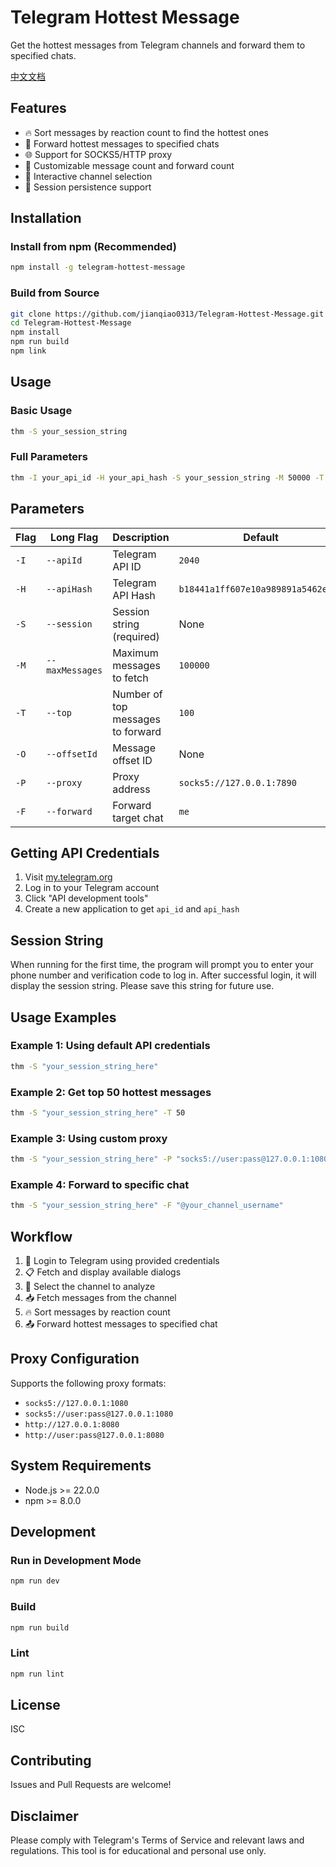 # Telegram Hottest Message

Get the hottest messages from Telegram channels and forward them to specified chats.

[中文文档](https://github.com/jianqiao0313/Telegram-Hottest-Message/blob/main/README.zh-CN.md)

## Features

- 🔥 Sort messages by reaction count to find the hottest ones
- 📨 Forward hottest messages to specified chats
- 🌐 Support for SOCKS5/HTTP proxy
- 🎯 Customizable message count and forward count
- 📱 Interactive channel selection
- 💾 Session persistence support

## Installation

### Install from npm (Recommended)

```bash
npm install -g telegram-hottest-message
```

### Build from Source

```bash
git clone https://github.com/jianqiao0313/Telegram-Hottest-Message.git
cd Telegram-Hottest-Message
npm install
npm run build
npm link
```

## Usage

### Basic Usage

```bash
thm -S your_session_string
```

### Full Parameters

```bash
thm -I your_api_id -H your_api_hash -S your_session_string -M 50000 -T 20 -P socks5://127.0.0.1:7890 -F me
```

## Parameters

| Flag | Long Flag | Description | Default |
|------|-----------|-------------|---------|
| `-I` | `--apiId` | Telegram API ID | `2040` |
| `-H` | `--apiHash` | Telegram API Hash | `b18441a1ff607e10a989891a5462e627` |
| `-S` | `--session` | Session string (required) | None |
| `-M` | `--maxMessages` | Maximum messages to fetch | `100000` |
| `-T` | `--top` | Number of top messages to forward | `100` |
| `-O` | `--offsetId` | Message offset ID | None |
| `-P` | `--proxy` | Proxy address | `socks5://127.0.0.1:7890` |
| `-F` | `--forward` | Forward target chat | `me` |

## Getting API Credentials

1. Visit [my.telegram.org](https://my.telegram.org)
2. Log in to your Telegram account
3. Click "API development tools"
4. Create a new application to get `api_id` and `api_hash`

## Session String

When running for the first time, the program will prompt you to enter your phone number and verification code to log in. After successful login, it will display the session string. Please save this string for future use.

## Usage Examples

### Example 1: Using default API credentials

```bash
thm -S "your_session_string_here"
```

### Example 2: Get top 50 hottest messages

```bash
thm -S "your_session_string_here" -T 50
```

### Example 3: Using custom proxy

```bash
thm -S "your_session_string_here" -P "socks5://user:pass@127.0.0.1:1080"
```

### Example 4: Forward to specific chat

```bash
thm -S "your_session_string_here" -F "@your_channel_username"
```

## Workflow

1. 🔐 Login to Telegram using provided credentials
2. 📋 Fetch and display available dialogs
3. 🎯 Select the channel to analyze
4. 📥 Fetch messages from the channel
5. 🔥 Sort messages by reaction count
6. 📤 Forward hottest messages to specified chat

## Proxy Configuration

Supports the following proxy formats:

- `socks5://127.0.0.1:1080`
- `socks5://user:pass@127.0.0.1:1080`
- `http://127.0.0.1:8080`
- `http://user:pass@127.0.0.1:8080`

## System Requirements

- Node.js >= 22.0.0
- npm >= 8.0.0

## Development

### Run in Development Mode

```bash
npm run dev
```

### Build

```bash
npm run build
```

### Lint

```bash
npm run lint
```

## License

ISC

## Contributing

Issues and Pull Requests are welcome!

## Disclaimer

Please comply with Telegram's Terms of Service and relevant laws and regulations. This tool is for educational and personal use only.